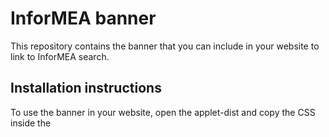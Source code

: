 InforMEA banner
===============

This repository contains the banner that you can include in your website to link to InforMEA search.


Installation instructions
-------------------------

To use the banner in your website, open the applet-dist and copy the CSS inside the <style> tag and the HTML between the markers.
Add those to your templates. Styles are using div#informea to avoid interfering with other website styles.

Credits
-------

This code was developed by UNEP under the InforMEA project
